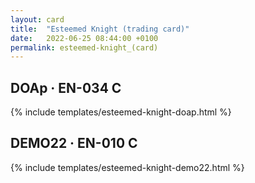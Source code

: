 ```yaml
---
layout: card
title:  "Esteemed Knight (trading card)"
date:   2022-06-25 08:44:00 +0100
permalink: esteemed-knight_(card)
---
```


## DOAp &middot; EN-034 C

{% include templates/esteemed-knight-doap.html %}

## DEMO22 &middot; EN-010 C

{% include templates/esteemed-knight-demo22.html %}